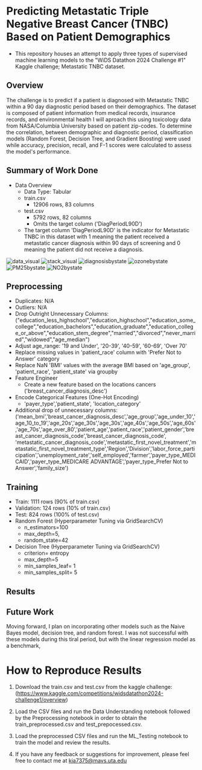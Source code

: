 # Predicting Metastatic Triple Negative Breast Cancer (TNBC) Based on Patient Demographics
- This repository houses an attempt to apply three types of supervised machine learning models to the "WiDS Datathon 2024 Challenge #1" Kaggle challenge; Metastatic TNBC dataset.

## Overview
The challenge is to predict if a patient is diagnosed with Metastatic TNBC within a 90 day diagnostic period based on their demographics. The dataset is composed of patient information from medical records, insurance records, and environmental health I will aproach this using toxicology data from NASA/Columbia University based on patient zip-codes. To determine the correlation, between demographic and diagnostic period, classification models (Random Forest, Decision Tree, and Gradient Boosting) were used while accuracy, precision, recall, and F-1 scores were calculated to assess the model's performance.


## Summary of Work Done
- Data Overview
	- Data Type: Tabular
	- train.csv
		- 12906 rows, 83 columns
	- test.csv
		- 5792 rows, 82 columns
		- Omits the target column ('DiagPeriodL90D')
  - The target column 'DiagPeriodL90D' is the indicator for Metastatic TNBC in this dataset with 1 meaning the patient received a metastatic cancer diagnosis within 90 days of screening and 0 meaning the patient did not receive a diagnosis.
    
 ![data_visual](https://github.com/user-attachments/assets/61279ef4-def3-454b-a61c-224f04739b9c)
![stack_visual](https://github.com/user-attachments/assets/aa8d4388-5202-4cb6-b5b8-3b710204657d)
![diagnosisbystate](https://github.com/user-attachments/assets/294499c8-cfcb-4aea-a27c-04fe8b15fd3f)
![ozonebystate](https://github.com/user-attachments/assets/921c7340-d64e-457d-8dc2-4deee2c6f9da)
![PM25bystate](https://github.com/user-attachments/assets/68e47020-eda1-4a71-b08e-24b6239b927b)
![NO2bystate](https://github.com/user-attachments/assets/4c09c7ec-0f79-4a01-a213-b6d44923dec1)

  
## Preprocessing
- Duplicates: N/A
- Outliers: N/A
- Drop Outright Unnecessary Columns: ("education_less_highschool","education_highschool","education_some_college","education_bachelors","education_graduate","education_college_or_above","education_stem_degree","married","divorced","never_married","widowed","age_median")
- Adjust age_range: '19 and Under', '20-39', '40-59', '60-69', 'Over 70'
- Replace missing values in 'patient_race' column with 'Prefer Not to Answer' category
- Replace NaN 'BMI' values with the average BMI based on 'age_group', 'patient_race', 'patient_state' via groupby
- Feature Engineer
	- Create a new feature based on the locations cancers ('breast_cancer_diagnosis_desc')
- Encode Categorical Features (One-Hot Encoding)
	- 'payer_type','patient_state', 'location_category'
- Additional drop of unnecessary columns: ('mean_bmi','breast_cancer_diagnosis_desc','age_group','age_under_10','age_10_to_19','age_20s','age_30s','age_30s','age_40s','age_50s','age_60s','age_70s','age_over_80','patient_age','patient_race','patient_gender','breast_cancer_diagnosis_code','breast_cancer_diagnosis_code', 'metastatic_cancer_diagnosis_code','metastatic_first_novel_treatment','metastatic_first_novel_treatment_type','Region','Division','labor_force_participation','unemployment_rate','self_employed','farmer','payer_type_MEDICAID','payer_type_MEDICARE ADVANTAGE','payer_type_Prefer Not to Answer','family_size')
  
## Training
- Train: 1111 rows (90% of train.csv)
- Validation: 124 rows (10% of train.csv)
- Test: 824 rows (100% of test.csv)
- Random Forest (Hyperparameter Tuning via GridSearchCV)
	- n_estimators=100
	- max_depth=5,
	- random_state=42
- Decision Tree (Hyperparameter Tuning via GridSearchCV)  
	- criterion= entropy
	- max_depth=5
	- min_samples_leaf= 1
	- min_samples_split= 5

## Results

## Future Work
Moving forward, I plan on incorporating other models such as the Naive Bayes model, decision tree, and random forest. I was not successful with these models during this tiral period, but with the linear regression model as a benchmark, 


# How to Reproduce Results
1. Download the train.csv and test.csv from the kaggle challenge: (https://www.kaggle.com/competitions/widsdatathon2024-challenge1/overview)
2. Load the CSV files and run the Data Understanding notebook followed by the Preprocessing notebook in order to obtain the train_preprocessed.csv and test_prepocessed.csv.
3. Load the preprocessed CSV files and run the ML_Testing notebook to train the model and review the results.

4. If you have any feedback or suggestions for improvement, please feel free to contact me at kja7375@mavs.uta.edu
